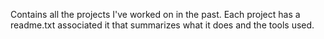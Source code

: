 Contains all the projects I've worked on in the past. Each project has a readme.txt associated it that summarizes what it does and the tools used.
